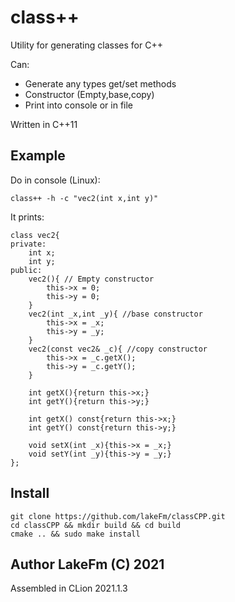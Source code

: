 # class++

Utility for generating classes for C++  

Can:  
 * Generate any types get/set methods
 * Constructor (Empty,base,copy)
 * Print into console or in file

Written in C++11

## Example

Do in console (Linux):

    class++ -h -c "vec2(int x,int y)"

It prints:

    class vec2{
    private:
        int x;
        int y;
    public:
        vec2(){ // Empty constructor
            this->x = 0;
            this->y = 0;
        }
        vec2(int _x,int _y){ //base constructor
            this->x = _x;
            this->y = _y;
        }
        vec2(const vec2& _c){ //copy constructor
            this->x = _c.getX();
            this->y = _c.getY();
        }
    
        int getX(){return this->x;}
        int getY(){return this->y;}

        int getX() const{return this->x;}
        int getY() const{return this->y;}

        void setX(int _x){this->x = _x;}
        void setY(int _y){this->y = _y;}
    };

## Install 

    git clone https://github.com/lakeFm/classCPP.git
    cd classCPP && mkdir build && cd build
    cmake .. && sudo make install

## Author LakeFm (C) 2021 
 Assembled in CLion 2021.1.3
